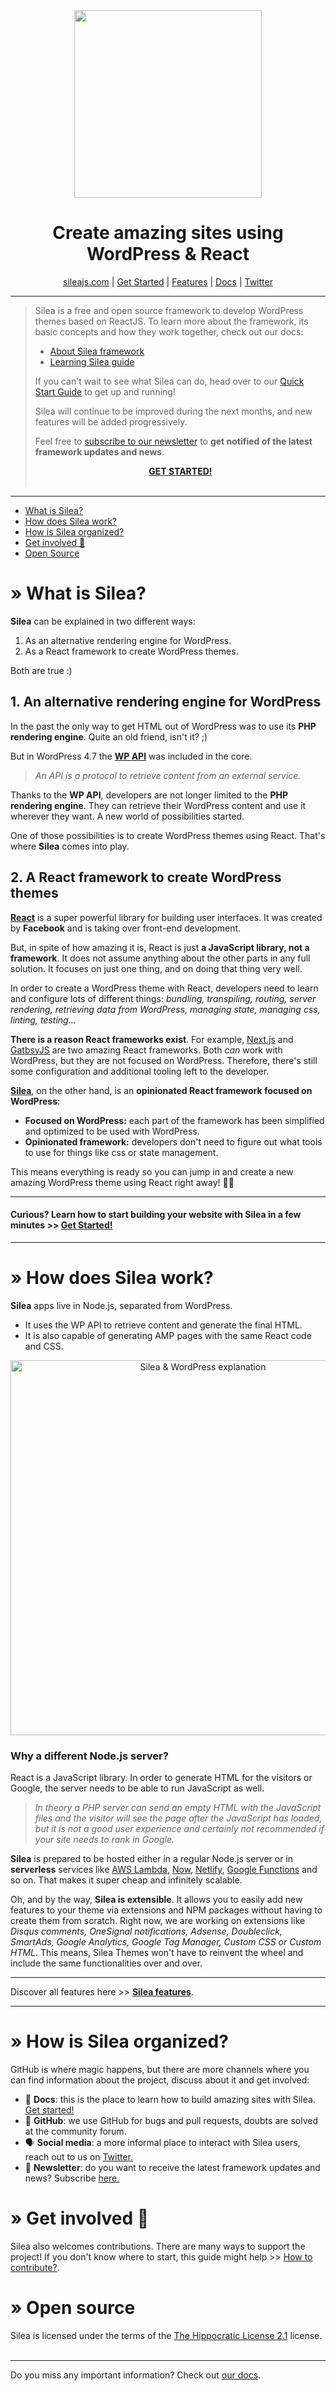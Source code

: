 <div align="center">
  <img
    src="https://uploads.sileajs.com/images/logo/silea-letters-black-transparent-background.png"
    width="300px"
  />
</div>
<h1 align="center">
  Create amazing sites using WordPress & React
</h1>

<p align="center">
  <a href="https://sileajs.com">sileajs.com</a> |
  <a href="https://docs.sileajs.com/getting-started?utm_source=github-readme&utm_medium=get-started-link">Get Started</a> |
  <a href="https://docs.sileajs.com/silea-features">Features</a> |
  <a href="https://docs.sileajs.com/getting-started">Docs</a> |
  <a href="https://twitter.com/SileaJS">Twitter</a>
</p>

---

> Silea is a free and open source framework to develop WordPress themes based on ReactJS. To learn more about the framework, its basic concepts and how they work together, check out our docs:
>
> -   [About Silea framework](https://docs.sileajs.com/#about-silea-framework)
> -   [Learning Silea guide](https://docs.sileajs.com/learning-silea)
>
> If you can't wait to see what Silea can do, head over to our [Quick Start Guide](https://docs.sileajs.com/getting-started/quick-start-guide) to get up and running!
>
> Silea will continue to be improved during the next months, and new features will be added progressively.
>
> Feel free to [subscribe to our newsletter](https://sileajs.com/#newsletter) to **get notified of the latest framework updates and news**.
>
> <div align="center"><a href="https://docs.sileajs.com/getting-started?utm_source=github-readme&utm_medium=get-started-link"><strong>GET STARTED!</strong></a></div>
> <br />

---

<ul>
  <li><a href="#-what-is-silea">What is Silea?</a></li>
  <li><a href="#-how-does-silea-work">How does Silea work?</a></li>
  <li><a href="#-how-is-silea-organized">How is Silea organized?</a></li>
  <li><a href="#-get-involved-">Get involved 🤗</a></li>
  <li><a href="#-open-source">Open Source</a></li>
</ul>

# » What is Silea?

**Silea** can be explained in two different ways:

1. As an alternative rendering engine for WordPress.
1. As a React framework to create WordPress themes.

Both are true :)

## 1. An alternative rendering engine for WordPress

In the past the only way to get HTML out of WordPress was to use its **PHP rendering engine**. Quite an old friend, isn't it? ;)

But in WordPress 4.7 the [**WP API**](https://developer.wordpress.org/rest-api/) was included in the core.

> _An API is a protocol to retrieve content from an external service._

Thanks to the **WP API**, developers are not longer limited to the **PHP rendering engine**. They can retrieve their WordPress content and use it wherever they want. A new world of possibilities started.

One of those possibilities is to create WordPress themes using React. That's where **Silea** comes into play.

## 2. A React framework to create WordPress themes

[**React**](https://reactjs.org/) is a super powerful library for building user interfaces. It was created by **Facebook** and is taking over front-end development.

But, in spite of how amazing it is, React is just **a JavaScript library, not a framework**. It does not assume anything about the other parts in any full solution. It focuses on just one thing, and on doing that thing very well.

In order to create a WordPress theme with React, developers need to learn and configure lots of different things: _bundling, transpiling, routing, server rendering, retrieving data from WordPress, managing state, managing css, linting, testing..._

**There is a reason React frameworks exist**. For example, [Next.js](https://nextjs.org/) and [GatbsyJS](https://www.gatsbyjs.org/) are two amazing React frameworks. Both _can_ work with WordPress, but they are not focused on WordPress. Therefore, there's still some configuration and additional tooling left to the developer.

[**Silea**](https://sileajs.com), on the other hand, is an **opinionated React framework focused on WordPress**:

-   **Focused on WordPress:** each part of the framework has been simplified and optimized to be used with WordPress.
-   **Opinionated framework:** developers don't need to figure out what tools to use for things like css or state management.

This means everything is ready so you can jump in and create a new amazing WordPress theme using React right away! 🎉🚀

---

#### Curious? Learn how to start building your website with Silea in a few minutes >> [Get Started!](https://docs.sileajs.com/getting-started)

---

# » How does Silea work?

**Silea** apps live in Node.js, separated from WordPress.

-   It uses the WP API to retrieve content and generate the final HTML.
-   It is also capable of generating AMP pages with the same React code and CSS.

<div align="center"><img alt="Silea & WordPress explanation" src="https://uploads.sileajs.com/images/github/silea-wordpress-explanation.png" width="600px"></div>

### Why a different Node.js server?

React is a JavaScript library. In order to generate HTML for the visitors or Google, the server needs to be able to run JavaScript as well.

> _In theory a PHP server can send an empty HTML with the JavaScript files and the visitor will see the page after the JavaScript has loaded, but it is not a good user experience and certainly not recommended if your site needs to rank in Google._

**Silea** is prepared to be hosted either in a regular Node.js server or in **serverless** services like [AWS Lambda](https://aws.amazon.com/lambda), [Now](https://zeit.co/now), [Netlify](https://www.netlify.com/), [Google Functions](https://cloud.google.com/functions/) and so on. That makes it super cheap and infinitely scalable.

Oh, and by the way, **Silea is extensible**. It allows you to easily add new features to your theme via extensions and NPM packages without having to create them from scratch. Right now, we are working on extensions like _Disqus comments, OneSignal notifications, Adsense, Doubleclick, SmartAds, Google Analytics, Google Tag Manager, Custom CSS or Custom HTML_. This means, Silea Themes won't have to reinvent the wheel and include the same functionalities over and over.

---

Discover all features here >> **[Silea features](https://docs.sileajs.com/silea-features)**.

---

# » How is Silea organized?

GitHub is where magic happens, but there are more channels where you can find information about the project, discuss about it and get involved:

<ul>
  <li>📖 <strong>Docs</strong>: this is the place to learn how to build amazing sites with Silea. <a href="https://docs.sileajs.com/getting-started">Get started!</a></li>
  <li>🐞 <strong>GitHub</strong>: we use GitHub for bugs and pull requests, doubts are solved at the community forum.</li>
  <li>🗣 <strong>Social media</strong>: a more informal place to interact with Silea users, reach out to us on <a href="https://twitter.com/SileaJS">Twitter.</a></li>
  <li>💌 <strong>Newsletter</strong>: do you want to receive the latest framework updates and news? Subscribe <a href="https://twitter.com/SileaJS">here.</a></li>
</ul>

# » Get involved 🤗

Silea also welcomes contributions. There are many ways to support the project! If you don't know where to start, this guide might help >> [How to contribute?](https://docs.sileajs.com/contributing/how-to-contribute).

# » Open source

Silea is licensed under the terms of the [The Hippocratic License 2.1](https://github.com/SileaJS/silea/blob/master/LICENSE) license.
<br />
<br />

---

Do you miss any important information? Check out [our docs](https://docs.sileajs.com/getting-started).
